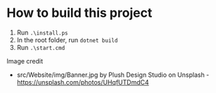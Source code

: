 # How to build this project

1) Run `.\install.ps`
2) In the root folder, run `dotnet build`
3) Run `.\start.cmd`

Image credit

* src/Website/img/Banner.jpg by Plush Design Studio on Unsplash - https://unsplash.com/photos/UHqfUTDmdC4

